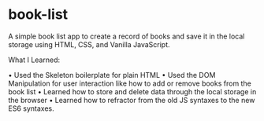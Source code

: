 # book-list
A simple book list app to create a record of books and save it in the local storage using HTML, CSS, and Vanilla JavaScript.

What I Learned:

•	Used the Skeleton boilerplate for plain HTML
•	Used the DOM Manipulation for user interaction like how to add or remove books from the book list
•	Learned how to store and delete data through the local storage in the browser
•	Learned how to refractor from the old JS syntaxes to the new ES6 syntaxes.
